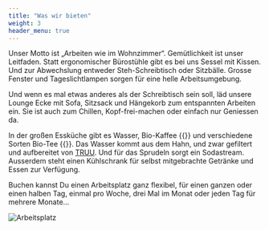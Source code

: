 ```yaml
---
title: "Was wir bieten"
weight: 3
header_menu: true
---
```


Unser Motto ist „Arbeiten wie im Wohnzimmer“. Gemütlichkeit ist unser Leitfaden.
Statt ergonomischer Bürostühle gibt es bei uns Sessel mit Kissen.
Und zur Abwechslung entweder Steh-Schreibtisch oder Sitzbälle.
Grosse Fenster und Tageslichtlampen sorgen für eine helle Arbeitsumgebung. 

Und wenn es mal etwas anderes als der Schreibtisch sein soll, läd unsere Lounge Ecke mit Sofa, Sitzsack und 
Hängekorb zum entspannten Arbeiten ein. 
Sie ist auch zum Chillen, Kopf-frei-machen oder einfach nur Geniessen da.

In der großen Essküche gibt es Wasser, Bio-Kaffee {{<icon class="fa fa-coffee">}} und verschiedene Sorten Bio-Tee  {{<icon class="fa fa-gitea">}}.
Das Wasser kommt aus dem Hahn, und zwar gefiltert und aufbereitet von [TRUU](https://www.truu.com/truu-water/produkte/ "TRUU"). 
Und für das Sprudeln sorgt ein Sodastream. 
Ausserdem steht einen Kühlschrank für selbst mitgebrachte Getränke und Essen zur Verfügung.

Buchen kannst Du einen Arbeitsplatz ganz flexibel, für einen ganzen oder einen halben Tag, einmal pro Woche, 
drei Mal im Monat oder jeden Tag für mehrere Monate… 

![Arbeitsplatz](images/Workplace-2560.jpg)
